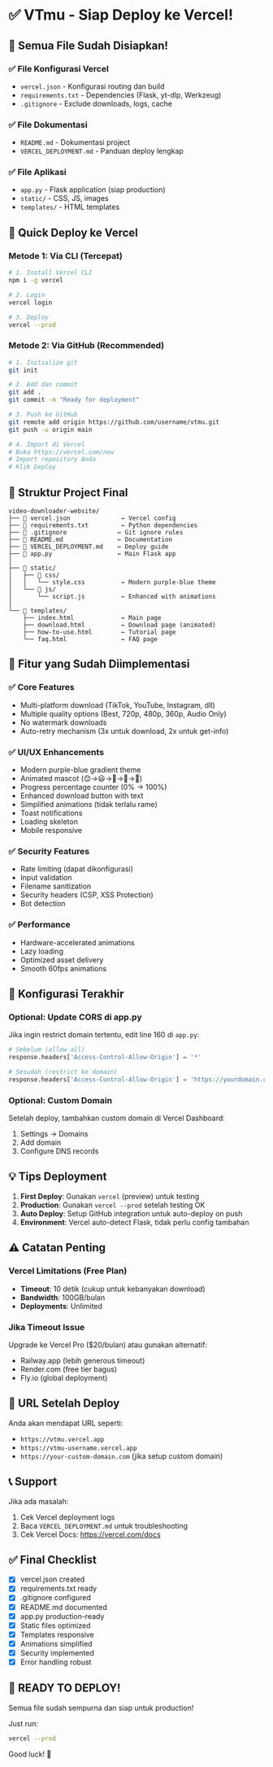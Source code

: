 # ✅ VTmu - Siap Deploy ke Vercel!

## 🎉 Semua File Sudah Disiapkan!

### ✅ File Konfigurasi Vercel
- `vercel.json` - Konfigurasi routing dan build
- `requirements.txt` - Dependencies (Flask, yt-dlp, Werkzeug)
- `.gitignore` - Exclude downloads, logs, cache

### ✅ File Dokumentasi
- `README.md` - Dokumentasi project
- `VERCEL_DEPLOYMENT.md` - Panduan deploy lengkap

### ✅ File Aplikasi
- `app.py` - Flask application (siap production)
- `static/` - CSS, JS, images
- `templates/` - HTML templates

## 🚀 Quick Deploy ke Vercel

### Metode 1: Via CLI (Tercepat)

```bash
# 1. Install Vercel CLI
npm i -g vercel

# 2. Login
vercel login

# 3. Deploy
vercel --prod
```

### Metode 2: Via GitHub (Recommended)

```bash
# 1. Initialize git
git init

# 2. Add dan commit
git add .
git commit -m "Ready for deployment"

# 3. Push ke GitHub
git remote add origin https://github.com/username/vtmu.git
git push -u origin main

# 4. Import di Vercel
# Buka https://vercel.com/new
# Import repository Anda
# Klik Deploy
```

## 📁 Struktur Project Final

```
video-downloader-website/
├── 📄 vercel.json              ← Vercel config
├── 📄 requirements.txt         ← Python dependencies
├── 📄 .gitignore              ← Git ignore rules
├── 📄 README.md               ← Documentation
├── 📄 VERCEL_DEPLOYMENT.md    ← Deploy guide
├── 📄 app.py                  ← Main Flask app
│
├── 📁 static/
│   ├── 📁 css/
│   │   └── style.css          ← Modern purple-blue theme
│   └── 📁 js/
│       └── script.js          ← Enhanced with animations
│
└── 📁 templates/
    ├── index.html             ← Main page
    ├── download.html          ← Download page (animated)
    ├── how-to-use.html        ← Tutorial page
    └── faq.html               ← FAQ page
```

## 🎯 Fitur yang Sudah Diimplementasi

### ✅ Core Features
- Multi-platform download (TikTok, YouTube, Instagram, dll)
- Multiple quality options (Best, 720p, 480p, 360p, Audio Only)
- No watermark downloads
- Auto-retry mechanism (3x untuk download, 2x untuk get-info)

### ✅ UI/UX Enhancements
- Modern purple-blue gradient theme
- Animated mascot (😊→😃→🤩→🥳→🎉)
- Progress percentage counter (0% → 100%)
- Enhanced download button with text
- Simplified animations (tidak terlalu rame)
- Toast notifications
- Loading skeleton
- Mobile responsive

### ✅ Security Features
- Rate limiting (dapat dikonfigurasi)
- Input validation
- Filename sanitization
- Security headers (CSP, XSS Protection)
- Bot detection

### ✅ Performance
- Hardware-accelerated animations
- Lazy loading
- Optimized asset delivery
- Smooth 60fps animations

## 🔧 Konfigurasi Terakhir

### Optional: Update CORS di app.py

Jika ingin restrict domain tertentu, edit line 160 di `app.py`:

```python
# Sebelum (allow all)
response.headers['Access-Control-Allow-Origin'] = '*'

# Sesudah (restrict ke domain)
response.headers['Access-Control-Allow-Origin'] = 'https://yourdomain.com'
```

### Optional: Custom Domain

Setelah deploy, tambahkan custom domain di Vercel Dashboard:
1. Settings → Domains
2. Add domain
3. Configure DNS records

## 💡 Tips Deployment

1. **First Deploy**: Gunakan `vercel` (preview) untuk testing
2. **Production**: Gunakan `vercel --prod` setelah testing OK
3. **Auto Deploy**: Setup GitHub integration untuk auto-deploy on push
4. **Environment**: Vercel auto-detect Flask, tidak perlu config tambahan

## ⚠️ Catatan Penting

### Vercel Limitations (Free Plan)
- **Timeout**: 10 detik (cukup untuk kebanyakan download)
- **Bandwidth**: 100GB/bulan
- **Deployments**: Unlimited

### Jika Timeout Issue
Upgrade ke Vercel Pro ($20/bulan) atau gunakan alternatif:
- Railway.app (lebih generous timeout)
- Render.com (free tier bagus)
- Fly.io (global deployment)

## 🎊 URL Setelah Deploy

Anda akan mendapat URL seperti:
- `https://vtmu.vercel.app`
- `https://vtmu-username.vercel.app`
- `https://your-custom-domain.com` (jika setup custom domain)

## 📞 Support

Jika ada masalah:
1. Cek Vercel deployment logs
2. Baca `VERCEL_DEPLOYMENT.md` untuk troubleshooting
3. Cek Vercel Docs: https://vercel.com/docs

## ✅ Final Checklist

- [x] vercel.json created
- [x] requirements.txt ready
- [x] .gitignore configured
- [x] README.md documented
- [x] app.py production-ready
- [x] Static files optimized
- [x] Templates responsive
- [x] Animations simplified
- [x] Security implemented
- [x] Error handling robust

## 🚀 READY TO DEPLOY!

Semua file sudah sempurna dan siap untuk production!

Just run:
```bash
vercel --prod
```

Good luck! 🎉
